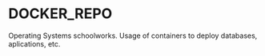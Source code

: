 # DOCKER_REPO
Operating Systems schoolworks. Usage of containers to deploy databases, aplications, etc.
